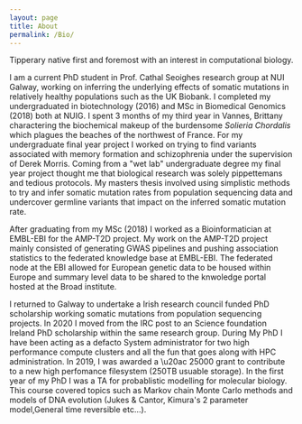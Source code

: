 ```yaml
---
layout: page
title: About
permalink: /Bio/
---
```


Tipperary native first and foremost with an interest in computational biology. 

I am a current PhD student in Prof. Cathal Seoighes research group at NUI Galway, working on inferring the underlying effects of somatic mutations in relatively healthy populations such as the UK Biobank. I completed my undergraduated in biotechnology (2016) and MSc in Biomedical Genomics (2018) both at NUIG. I spent 3 months of my third year in Vannes, Brittany charactering the biochemical makeup of the burdensome *Solieria Chordalis* which plagues the beaches of the northwest of France. For my undergraduate final year project I worked on trying to find variants associated with memory formation and schizophrenia under the supervision of Derek Morris. Coming from a "wet lab" undergraduate degree my final year project thought me that biological research was solely pippettemans and tedious protocols. My masters thesis involved using simplistic methods to try and infer somatic mutation rates from population sequencing data and undercover germline variants that impact on the inferred somatic mutation rate. 

After graduating from my MSc (2018) I worked as a Bioinformatician at EMBL-EBI for the AMP-T2D project. My work on the AMP-T2D project mainly consisted of generating GWAS pipelines and pushing association statistics to the federated knowledge base at EMBL-EBI. The federated node at the EBI allowed for European genetic data to be housed within Europe and summary level data to be shared to the knwoledge portal hosted at the Broad institute. 

I returned to Galway to undertake a Irish research council funded PhD scholarship working somatic mutations from population sequencing projects. In 2020 I moved from the IRC post to an Science foundation Ireland PhD scholarship within the same research group. During My PhD I have been acting as a defacto System administrator for two high performance compute clusters and all the fun that goes along with HPC administration. In 2019, I was awarded a  \u20ac 25000 grant to contribute to a new high perfomance filesystem (250TB usuable storage). In the first year of my PhD I was a TA for probablistic modelling for molecular biology. This course covered topics such as Markov chain Monte Carlo methods and models of DNA evolution (Jukes & Cantor, Kimura's 2 parameter model,General time reversible etc...).
